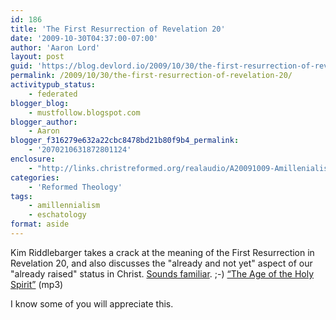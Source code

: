 ```yaml
---
id: 186
title: 'The First Resurrection of Revelation 20'
date: '2009-10-30T04:37:00-07:00'
author: 'Aaron Lord'
layout: post
guid: 'https://blog.devlord.io/2009/10/30/the-first-resurrection-of-revelation-20/'
permalink: /2009/10/30/the-first-resurrection-of-revelation-20/
activitypub_status:
    - federated
blogger_blog:
    - mustfollow.blogspot.com
blogger_author:
    - Aaron
blogger_f316279e632a22cbc8478bd21b80f9b4_permalink:
    - '2070210631872801124'
enclosure:
    - "http://links.christreformed.org/realaudio/A20091009-Amillenialism.mp3\n9476496\naudio/mpeg\n"
categories:
    - 'Reformed Theology'
tags:
    - amillennialism
    - eschatology
format: aside
---
```


Kim Riddlebarger takes a crack at the meaning of the First Resurrection in Revelation 20, and also discusses the "already and not yet" aspect of our "already raised" status in Christ. <a href="http://mustfollow.wordpress.com/2009/10/25/the-resurrection-of-believers-already-and-not-yet/#comments">Sounds familiar</a>. ;-)
<a href="http://links.christreformed.org/realaudio/A20091009-Amillenialism.mp3">
“The Age of the Holy Spirit”</a> (mp3)

I know some of you will appreciate this.

